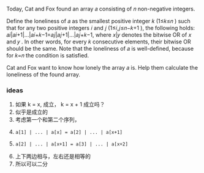 Today, Cat and Fox found an array 𝑎
 consisting of 𝑛
 non-negative integers.

Define the loneliness of 𝑎
 as the smallest positive integer 𝑘
 (1≤𝑘≤𝑛
) such that for any two positive integers 𝑖
 and 𝑗
 (1≤𝑖,𝑗≤𝑛−𝑘+1
), the following holds:
𝑎𝑖|𝑎𝑖+1|…|𝑎𝑖+𝑘−1=𝑎𝑗|𝑎𝑗+1|…|𝑎𝑗+𝑘−1,
where 𝑥|𝑦
 denotes the bitwise OR of 𝑥
 and 𝑦
. In other words, for every 𝑘
 consecutive elements, their bitwise OR should be the same. Note that the loneliness of 𝑎
 is well-defined, because for 𝑘=𝑛
 the condition is satisfied.

Cat and Fox want to know how lonely the array 𝑎
 is. Help them calculate the loneliness of the found array.

### ideas
1. 如果 k = x, 成立， k = x + 1 成立吗？
2. 似乎是成立的
3. 考虑第一个和第二个序列， 
4.     a[1] | ... | a[x] = a[2] | ... | a[x+1]
5.     a[2] | ... | a[x+1] = a[3] | ... | a[x+2] 
6.  上下两边相与，左右还是相等的
7.  所以可以二分